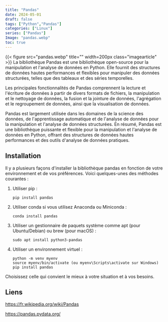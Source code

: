 ```yaml
---
title: "Pandas"
date: 2024-05-01
draft: false
tags: ["Python","Pandas"]
categories: ["Linux"]
series: ["Pandas"]
Image: "pandas.webp"
toc: true
---
```

{{< figure src="pandas.webp" title="" width=200px class="imagearticle" >}}
La bibliothèque Pandas est une bibliothèque open-source pour la manipulation et l'analyse de données en Python. Elle fournit des structures de données hautes performances et flexibles pour manipuler des données structurées, telles que des tableaux et des séries temporelles.


Les principales fonctionnalités de Pandas comprennent la lecture et l'écriture de données à partir de divers formats de fichiers, la manipulation et le nettoyage de données, la fusion et la jointure de données, l'agrégation et le regroupement de données, ainsi que la visualisation de données. 


Pandas est largement utilisée dans les domaines de la science des données, de l'apprentissage automatique et de l'analyse de données pour la manipulation et l'analyse de données structurées. En résumé, Pandas est une bibliothèque puissante et flexible pour la manipulation et l'analyse de données en Python, offrant des structures de données hautes performances et des outils d'analyse de données pratiques.

## Installation 

Il y a plusieurs façons d'installer la bibliothèque pandas en fonction de votre environnement et de vos préférences. Voici quelques-unes des méthodes courantes :

1. Utiliser pip :
   ```
   pip install pandas
   ```

2. Utiliser conda si vous utilisez Anaconda ou Miniconda :
   ```
   conda install pandas
   ```

3. Utiliser un gestionnaire de paquets système comme apt (pour Ubuntu/Debian) ou brew (pour macOS) :
   ```
   sudo apt install python3-pandas
   ```

4. Utiliser un environnement virtuel :
   ```
   python -m venv myenv
   source myenv/bin/activate (ou myenv\Scripts\activate sur Windows)
   pip install pandas
   ```

Choisissez celle qui convient le mieux à votre situation et à vos besoins.

## Liens
https://fr.wikipedia.org/wiki/Pandas

https://pandas.pydata.org/


